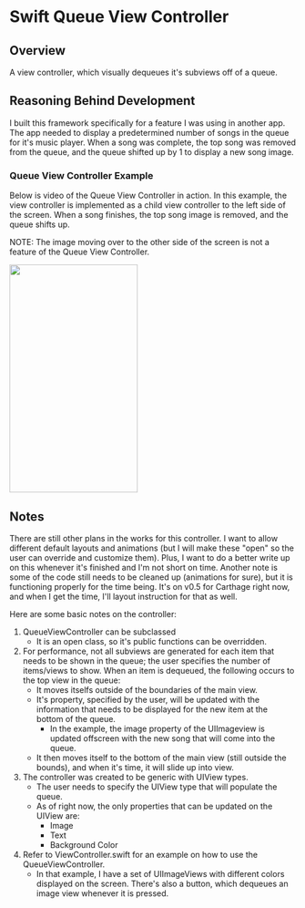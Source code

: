 # Swift Queue View Controller

## Overview
A view controller, which visually dequeues it's subviews off of a queue. 

## Reasoning Behind Development
I built this framework specifically for a feature I was using in another app. The app needed to display a predetermined number of songs in the queue for it's music player. When a song was complete, the top song was removed from the queue, and the queue shifted up by 1 to display a new song image.

### Queue View Controller Example
Below is video of the Queue View Controller in action. In this example, the view controller is implemented as a child view controller to the left side of the screen. When a song finishes, the top song image is removed, and the queue shifts up. 

NOTE: The image moving over to the other side of the screen is not a feature of the Queue View Controller. 

<img src="Examples/QueueVideoExample.gif" height="400" width="225">

## Notes
There are still other plans in the works for this controller. I want to allow different default layouts and animations (but I will make these "open" so the user can override and customize them). Plus, I want to do a better write up on this whenever it's finished and I'm not short on time. Another note is some of the code still needs to be cleaned up (animations for sure), but it is functioning properly for the time being. It's on v0.5 for Carthage right now, and when I get the time, I'll layout instruction for that as well.

Here are some basic notes on the controller: 
1. QueueViewController can be subclassed
    + It is an open class, so it's public functions can be overridden.
2. For performance, not all subviews are generated for each item that needs to be shown in the queue; the user specifies the number of items/views to show. When an item is dequeued, the following occurs to the top view in the queue:
    + It moves itselfs outside of the boundaries of the main view.
    + It's property, specified by the user, will be updated with the information that needs to be displayed for the new item at the bottom of the queue.
        * In the example, the image property of the UIImageview is updated offscreen with the new song that will come into the queue.
    + It then moves itself to the bottom of the main view (still outside the bounds), and when it's time, it will slide up into view.
3. The controller was created to be generic with UIView types.
    + The user needs to specify the UIView type that will populate the queue.
    + As of right now, the only properties that can be updated on the UIView are:
        * Image
        * Text
        * Background Color
4. Refer to ViewController.swift for an example on how to use the QueueViewController.
    + In that example, I have a set of UIImageViews with different colors displayed on the screen. There's also a button, which dequeues an image view whenever it is pressed.


